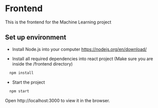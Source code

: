 # Frontend

This is the frontend for the Machine Learning project

## Set up environment
- Install Node.js into your computer  https://nodejs.org/en/download/

- Install all required dependencies into react project (Make sure you are inside the /frontend directory)
```bash
  npm install
```
- Start the project 
```bash
  npm start
```

Open http://localhost:3000 to view it in the browser.
